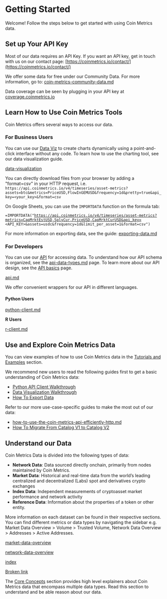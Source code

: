 # Getting Started

Welcome! Follow the steps below to get started with using Coin Metrics data.

## Set up Your API Key

Most of our data requires an API Key. If you want an API key, get in touch with us on our contact page: [https://coinmetrics.io/contact/](https://coinmetrics.io/contact/)

We offer some data for free under our Community Data. For more information, go to: [coin-metrics-community-data.md](access-our-data/coin-metrics-community-data.md "mention")

Data coverage can be seen by plugging in your API key at [coverage.coinmetrics.io](https://coverage.coinmetrics.io)

## Learn How to Use Coin Metrics Tools

Coin Metrics offers several ways to access our data.

### For Business Users

You can use our [Data Viz](https://charts.coinmetrics.io/crypto-data/) to create charts dynamically using a point-and-click interface without any code. To learn how to use the charting tool, see our data visualization guide.

&#x20;[data-visualization](data-visualization/ "mention")

You can directly download files from your browser by adding a "format=csv" in your HTTP request, i.e. `https://api.coinmetrics.io/v4/timeseries/asset-metrics?assets=btc&metrics=PriceUSD,FlowInGEMUSD&frequency=1d&pretty=true&api_key=<your_key>&format=csv`

On Google Sheets, you can use the `IMPORTDATA` function on the formula tab:

`=IMPORTDATA("`[`https://api.coinmetrics.io/v4/timeseries/asset-metrics?metrics=CapMrktEstUSD,SplyCur,PriceUSD,CapMrktCurUSD&api_key=`](https://api.coinmetrics.io/v4/timeseries/asset-metrics?metrics=CapMrktEstUSD,SplyCur,PriceUSD,CapMrktCurUSD\&api\_key=)`<API_KEY>&assets=usdc&frequency=1d&limit_per_asset=1&format=csv")`

For more information on exporting data, see the guide: [exporting-data.md](tutorials-and-examples/user-guides/exporting-data.md "mention")

### For Developers

You can use our [API](https://docs.coinmetrics.io/api/v4/) for accessing data. To understand how our API schema is organized, see the [api-data-types.md](core-concepts/api-data-types.md "mention") page. To learn more about our API design, see the [API basics](access-our-data/api.md) page.&#x20;

[api.md](access-our-data/api.md "mention")

We offer convenient wrappers for our API in different languages.&#x20;

#### **Python Users**

[python-client.md](access-our-data/python-client.md "mention")

**R Users**

[r-client.md](access-our-data/r-client.md "mention")

## Use and Explore Coin Metrics Data

You can view examples of how to use Coin Metrics data in the [Tutorials and Examples](tutorials-and-examples/) section.

We recommend new users to read the following guides first to get a basic understanding of Coin Metrics data:

* [Python API Client Walkthrough](tutorials-and-examples/tutorials/walkthrough\_community.md)
* [Data Visualization Walkthrough](data-visualization/)
* [How To Export Data](tutorials-and-examples/user-guides/exporting-data.md)

Refer to our more use-case-specific guides to make the most out of our data:

* [how-to-use-the-coin-metrics-api-efficiently-http.md](tutorials-and-examples/user-guides/how-to-use-the-coin-metrics-api-efficiently-http.md "mention")
* [How To Migrate From Catalog V1 to Catalog V2](tutorials-and-examples/user-guides/how-to-migrate-from-catalog-v1-to-catalog-v2.md)

## Understand our Data

Coin Metrics Data is divided into the following types of data:&#x20;

* **Network Data**: Data sourced directly onchain, primarily from nodes maintained by Coin Metrics.&#x20;
* **Market Data**: Historical and real-time data from the world’s leading centralized and decentralized (Labs) spot and derivatives crypto exchanges
* **Index Data**: Independent measurements of cryptoasset market performance and network activity
* **Reference Data**: Information about the properties of a token or other entity.

More information on each dataset can be found in their respective sections. You can find different metrics or data types by navigating the sidebar e.g. Market Data Overview > Volume > Trusted Volume, Network Data Overview > Addresses > Active Addresses.

[market-data-overview](market-data/market-data-overview/ "mention")

[network-data-overview](network-data/network-data-overview/ "mention")

[index](index-data/index/ "mention")

[Broken link](broken-reference "mention")

The [Core Concepts](core-concepts/) section provides high level explainers about Coin Metrics data that encompass multiple data types. Read this section to understand and be able reason about our data.





